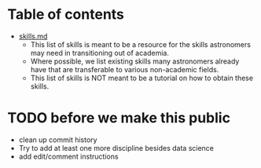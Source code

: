 # Table of contents
- [skills.md](skills.md)
  - This list of skills is meant to be a resource for the skills astronomers may need in transitioning out of academia.
  - Where possible, we list existing skills many astronomers already have that are transferable to various non-academic fields.
  - This list of skills is NOT meant to be a tutorial on how to obtain these skills.
 
# TODO before we make this public
- clean up commit history
- Try to add at least one more discipline besides data science
- add edit/comment instructions

